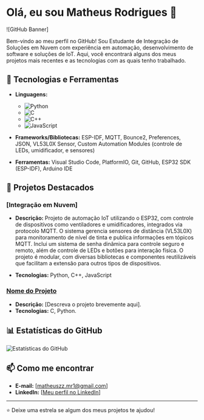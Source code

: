 # Olá, eu sou Matheus Rodrigues 👋

![GitHub Banner]

Bem-vindo ao meu perfil no GitHub! Sou Estudante de Integração de Soluções em Nuvem com experiência em automação, desenvolvimento de software e soluções de IoT. Aqui, você encontrará alguns dos meus projetos mais recentes e as tecnologias com as quais tenho trabalhado.

## 🔧 Tecnologias e Ferramentas
- **Linguagens:**
  - ![Python](https://img.shields.io/badge/-Python-333333?style=flat&logo=python)
  - ![C](https://img.shields.io/badge/-C-333333?style=flat&logo=c)
  - ![C++](https://img.shields.io/badge/-C++-333333?style=flat&logo=c%2B%2B)
  - ![JavaScript](https://img.shields.io/badge/-JavaScript-333333?style=flat&logo=javascript)
  
- **Frameworks/Bibliotecas:** ESP-IDF, MQTT, Bounce2, Preferences, JSON, VL53L0X Sensor, Custom Automation Modules (controle de LEDs, umidificador, e sensores)

- **Ferramentas:** Visual Studio Code, PlatformIO, Git, GitHub, ESP32 SDK (ESP-IDF), Arduino IDE


## 🚀 Projetos Destacados

### [Integração em Nuvem]
- **Descrição:** Projeto de automação IoT utilizando o ESP32, com controle de dispositivos como ventiladores e umidificadores, integrados via protocolo MQTT. O sistema gerencia sensores de distância (VL53L0X) para monitoramento de nível de tinta e publica informações em tópicos MQTT. Inclui um sistema de senha dinâmica para controle seguro e remoto, além de controle de LEDs e botões para interação física. O projeto é modular, com diversas bibliotecas e componentes reutilizáveis que facilitam a extensão para outros tipos de dispositivos.

- **Tecnologias:** Python, C++, JavaScript
  
### [Nome do Projeto](link-do-projeto)
- **Descrição:** [Descreva o projeto brevemente aqui].
- **Tecnologias:** C, Python.

## 📊 Estatísticas do GitHub
![Estatísticas do GitHub](https://github-readme-stats.vercel.app/api?username=seu-username&show_icons=true&theme=radical)

## 📫 Como me encontrar
- **E-mail:** [matheuszz.mr1@gmail.com]
- **LinkedIn:** [[Meu perfil no LinkedIn](https://www.linkedin.com/in/matheus-rodrigues-56896325a/)]

---

⭐️ Deixe uma estrela se algum dos meus projetos te ajudou!

